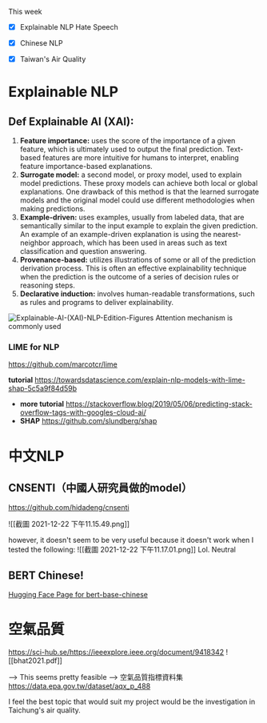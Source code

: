 This week
- [x] Explainable NLP Hate Speech
- [x] Chinese NLP
- [x] Taiwan's Air Quality


# Explainable NLP
## Def Explainable AI (XAI):[](https://blog.taus.net/explainable-ai-xai-nlp-edition)
1.  **Feature importance:** uses the score of the importance of a given feature, which is ultimately used to output the final prediction. Text-based features are more intuitive for humans to interpret, enabling feature importance-based explanations.
2.  **Surrogate model:** a second model, or proxy model, used to explain model predictions. These proxy models can achieve both local or global explanations. One drawback of this method is that the learned surrogate models and the original model could use different methodologies when making predictions. 
3.  **Example-driven:** uses examples, usually from labeled data, that are semantically similar to the input example to explain the given prediction. An example of an example-driven explanation is using the nearest-neighbor approach, which has been used in areas such as text classification and question answering. 
4.  **Provenance-based:** utilizes illustrations of some or all of the prediction derivation process. This is often an effective explainability technique when the prediction is the outcome of a series of decision rules or reasoning steps. 
5.  **Declarative induction:** involves human-readable transformations, such as rules and programs to deliver explainability.

![Explainable-AI-(XAI)-NLP-Edition-Figures](https://blog.taus.net/hs-fs/hubfs/Explainable-AI-(XAI)-NLP-Edition-Figures.jpg?width=624&name=Explainable-AI-(XAI)-NLP-Edition-Figures.jpg)
Attention mechanism is commonly used
### LIME for NLP
https://github.com/marcotcr/lime

**tutorial**
https://towardsdatascience.com/explain-nlp-models-with-lime-shap-5c5a9f84d59b
- **more tutorial**
https://stackoverflow.blog/2019/05/06/predicting-stack-overflow-tags-with-googles-cloud-ai/
- **SHAP** 
https://github.com/slundberg/shap

# 中文NLP
## CNSENTI（中國人研究員做的model）

https://github.com/hidadeng/cnsenti

![[截圖 2021-12-22 下午11.15.49.png]]

however, it doesn't seem to be very useful because it doesn't work when I tested the following:
![[截圖 2021-12-22 下午11.17.01.png]]
Lol. Neutral

## BERT Chinese! 
[Hugging Face Page for bert-base-chinese](https://huggingface.co/bert-base-chinese?text=%E5%B7%B4%E9%BB%8E%E6%98%AF%5BMASK%5D%E5%9B%BD%E7%9A%84%E9%A6%96%E9%83%BD%E3%80%82)

# 空氣品質
https://sci-hub.se/https://ieeexplore.ieee.org/document/9418342
![[bhat2021.pdf]]

--> This seems pretty feasible
--> 空氣品質指標資料集
https://data.epa.gov.tw/dataset/aqx_p_488




I feel the best topic that would suit my project would be the investigation in Taichung's air quality.